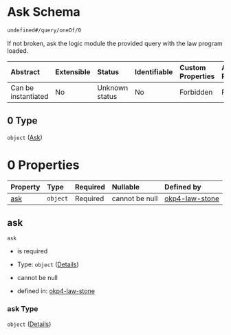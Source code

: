 # Ask Schema

```txt
undefined#/query/oneOf/0
```

If not broken, ask the logic module the provided query with the law program loaded.

| Abstract            | Extensible | Status         | Identifiable | Custom Properties | Additional Properties | Access Restrictions | Defined In                                                                 |
| :------------------ | :--------- | :------------- | :----------- | :---------------- | :-------------------- | :------------------ | :------------------------------------------------------------------------- |
| Can be instantiated | No         | Unknown status | No           | Forbidden         | Forbidden             | none                | [okp4-law-stone.json\*](schema/okp4-law-stone.json "open original schema") |

## 0 Type

`object` ([Ask](okp4-law-stone-querymsg-oneof-ask.md))

# 0 Properties

| Property    | Type     | Required | Nullable       | Defined by                                                                                                      |
| :---------- | :------- | :------- | :------------- | :-------------------------------------------------------------------------------------------------------------- |
| [ask](#ask) | `object` | Required | cannot be null | [okp4-law-stone](okp4-law-stone-querymsg-oneof-ask-properties-ask.md "undefined#/query/oneOf/0/properties/ask") |

## ask



`ask`

*   is required

*   Type: `object` ([Details](okp4-law-stone-querymsg-oneof-ask-properties-ask.md))

*   cannot be null

*   defined in: [okp4-law-stone](okp4-law-stone-querymsg-oneof-ask-properties-ask.md "undefined#/query/oneOf/0/properties/ask")

### ask Type

`object` ([Details](okp4-law-stone-querymsg-oneof-ask-properties-ask.md))
